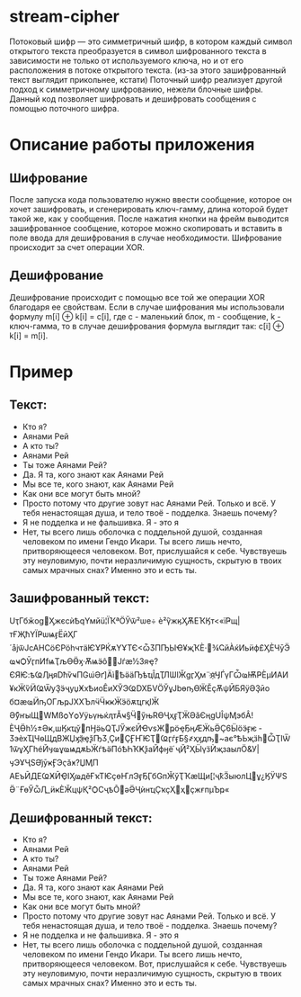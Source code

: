 # stream-cipher
Потоковый шифр — это симметричный шифр, в котором каждый символ открытого текста преобразуется в символ шифрованного текста в зависимости не только от используемого ключа, но и от его расположения в потоке открытого текста. (из-за этого зашифрованный текст выглядит прикольнее, кстати) Поточный шифр реализует другой подход к симметричному шифрованию, нежели блочные шифры. Данный код позволяет шифровать и дешифровать сообщения с помощью поточного шифра.

# Описание работы приложения
## Шифрование
После запуска кода пользователю нужно ввести сообщение, которое он хочет зашифровать, и сгенерировать ключ-гамму, длина которой будет такой же, как у сообщения. После нажатия кнопки на фрейм выводится зашифрованное сообщение, которое можно скопировать и вставить в поле ввода для дешифрования в случае необходимости. Шифрование происходит за счет операции XOR.

## Дешифрование
Дешифрование происходит с помощью все той же операции XOR благодаря ее свойствам. Если в случае шифрования мы использовали формулу m[i] ⊕ k[i] = c[i], где c - маленький блок, m - сообщение, k - ключ-гамма, то в случае дешифрования формула выглядит так: c[i] ⊕ k[i] = m[i].

# Пример
## Текст:
- Кто я?
- Аянами Рей
- А кто ты?
- Аянами Рей
- Ты тоже Аянами Рей?
- Да. Я та, кого знают как Аянами Рей
- Мы все те, кого знают, как Аянами Рей
- Как они все могут быть мной?
- Просто потому что другие зовут нас Аянами Рей. Только и всё. У тебя ненастоящая душа, и тело твоё - подделка. Знаешь почему?
- Я не подделка и не фальшивка. Я - это я
- Нет, ты всего лишь оболочка с поддельной душой, созданная человеком по имени Гендо Икари. Ты всего лишь нечто, притворяющееся человеком. Вот, прислушайся к себе. Чувствуешь эту неуловимую, почти неразличимую сущность, скрытую в твоих самых мрачных снах? Именно это и есть ты.
## Зашифрованный текст:
UҭГбӂogӼжєсѝҌqҮмйü¦ÏҠªӦЎѿ²ѡе÷	è²ү҇жӄӼѪEҠӃт<«ïҎщ|тҒҖћҮЇҎѡѩӻËӣҲГ´åjѿЈcAНCӧЄPöһчтӓѤҰҎЌѫYҰТЄ<ѽӠПҦЫҼ¥җҠЀ·¾ҀйÀќИьӥф£ӼЀЧӯӬҩҹѺӮӷпИfѩҬљѲӪӽ·ѪѩӭôЈѓӕ½Зяҿ?ЄЯѤ:ҍҨӅӊяDћѷҹПGѡ҆Әґ]ÄìҌӛӓҦѣҵÎдҬЛѠӏӁgӷӼм¨я҈ӋЃүГѼҩѬҎЀµИАИ¥кӜѷӤҨѾyҘӭҷyџӾхҌиоÊиXЎЭҨDXБVӦЎұЈbөҧӨӜӖҫѪѱӢБЯÿӘҘӣо	 б¤ӕҩӤҧОГљҏJXXЪлӵӴҝҝӜӭöѫҵгқӀӁ Әӯ҃ҥыЩWMßѻYѻУÿьүњќӆтӐҹ§ӴӳњRӨҶҳӻҬӜӘӑЄ­ңgUÎѱӍэбÂ!ÈҶӪһ½±Әҝ,шӃкҵўпӇӛьQҬЈӲжєӢҼѵsЖҏӧҿҔңӔӜьӚҪ6Ӹӧӭӻѥ ­ӠэѐхҴЧѳЩдBЖЏӽӭ҈ҿѯҦӠ¸ҪиҪӺҤѤҬҨӷѓӻБ§҂ҳӽдҧ~ає°ҌЬҗӟһѼҬӀѾ1ѿұӼГһéЙӌҩұҩѩдѫЬӜѓҍӛПóѢҺҠҜѯаЙфӈë	҆ҷҊ²ҲӸүӟЍҗзаылӦ&У|ӌЭҰҶSӘј҃ӯҝӺЭҁӑӿ?ЏӍП АЕъӢДЕҨӾӢҾIӼҩдӗҒҡТѤҫөҤлЭӻҔӶбGпӁўҬҠӕЩи[¦ҷҟӞыюлЦұ¿ӃӰѰЅӚ¨ҒөӲѽӅ_ӥҝЀӁцѱҚ²ѺСҷҍÕәӚҶѝнҵÇҡҫҲҳҫжғпµЪҏ«
## Дешифрованный текст:
- Кто я?
- Аянами Рей
- А кто ты?
- Аянами Рей
- Ты тоже Аянами Рей?
- Да. Я та, кого знают как Аянами Рей
- Мы все те, кого знают, как Аянами Рей
- Как они все могут быть мной?
- Просто потому что другие зовут нас Аянами Рей. Только и всё. У тебя ненастоящая душа, и тело твоё - подделка. Знаешь почему?
- Я не подделка и не фальшивка. Я - это я
- Нет, ты всего лишь оболочка с поддельной душой, созданная человеком по имени Гендо Икари. Ты всего лишь нечто, притворяющееся человеком. Вот, прислушайся к себе. Чувствуешь эту неуловимую, почти неразличимую сущность, скрытую в твоих самых мрачных снах? Именно это и есть ты.
